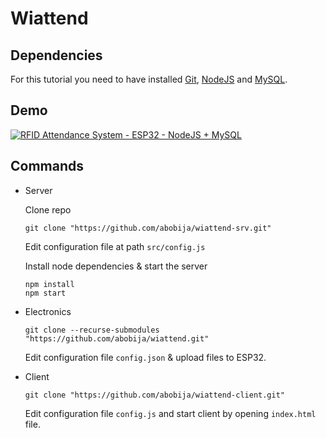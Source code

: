 # Wiattend

## Dependencies

For this tutorial you need to have installed [Git](https://git-scm.com/downloads), [NodeJS](https://nodejs.org) and [MySQL](https://www.mysql.com/).

## Demo

[![RFID Attendance System - ESP32 - NodeJS + MySQL](https://img.youtube.com/vi/TH8eR9hSwzc/hqdefault.jpg)](https://www.youtube.com/watch?v=TH8eR9hSwzc)

## Commands

  - Server

    Clone repo
    
    ```
    git clone "https://github.com/abobija/wiattend-srv.git"
    ```
    
    Edit configuration file at path `src/config.js`
    
    Install node dependencies & start the server
    
    ```
    npm install
    npm start
    ```

  - Electronics

    ```
    git clone --recurse-submodules "https://github.com/abobija/wiattend.git"
    ```
    
    Edit configuration file `config.json` & upload files to ESP32.

  - Client

    ```
    git clone "https://github.com/abobija/wiattend-client.git"
    ```
    
    Edit configuration file `config.js` and start client by opening `index.html` file.
